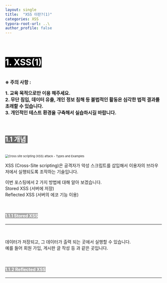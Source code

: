 ```yaml
---
layout: single
title:  "XSS 이란?(1)"
categories: XSS
typora-root-url: ..\
author_profile: false
---
```


<br>

# <span style="background:#000000; color:#ffffff">1. XSS(1)</span>

<br><span style='font-weight:bold; font-size:15px'> ※ 주의 사항 :</span>   

<span style='font-weight:bold; font-size:15px'>1. 교육 목적으로만 이용 해주세요.</span><br>
<span style='font-weight:bold; font-size:15px'>2. 무단 침입, 데이터 유출, 개인 정보 침해 등 불법적인 활동은 심각한 법적 결과를 초래할 수 있습니다.</span><br>
<span style='font-weight:bold; font-size:15px'>3.  개인적인 테스트 환경을 구축해서 실습하시길 바랍니다. </span>

<br>

## <span style="background:#696969; color:#ffffff">1.1 개념 </span>

<br>

<img src="https://cdn.prod.website-files.com/5ff66329429d880392f6cba2/60b35cf8bf38cadc090a95bf_Cross-Site%20Scripting%20Work.png" alt="Cross site scripting (XSS) attack - Types and Examples" style="zoom: 67%;" />

XSS (Cross-Site scripting)은 공격자가 악성 스크립트를 삽입해서 이용자의 브라우저에서 실행되도록 조작하는 기술입니다.

이번 포스팅에서 2 가지 방법에 대해 알아 보겠습니다.  
Stored XSS (서버에 저장)  
Reflected XSS (서버의 에코 기능 이용)

<br>

#### <span style="background:#A9A9A9; color:#ffffff">1.1.1 Stored XSS</span>

***

<br>

데이터가 저장되고, 그 데이터가 출력 되는 곳에서 실행할 수 있습니다.   
예를 들어 회원 가입, 게시판 글 작성 등 과 같은 곳입니다.  

<br>

#### <span style="background:#A9A9A9; color:#ffffff">1.1.2 Reflected XSS</span>

***

<br>
